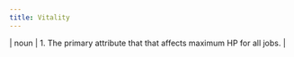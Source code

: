 ```yaml
---
title: Vitality
---
```

| noun | 1.  	The primary attribute that that affects maximum HP for all jobs.	|
